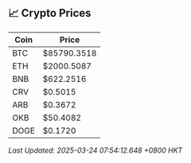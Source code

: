 ## 📈 Crypto Prices

| Coin | Price |
| ---- | ----- |
| BTC | $85790.3518 |
| ETH | $2000.5087 |
| BNB | $622.2516 |
| CRV | $0.5015 |
| ARB | $0.3672 |
| OKB | $50.4082 |
| DOGE | $0.1720 |

_Last Updated: 2025-03-24 07:54:12.648 +0800 HKT_